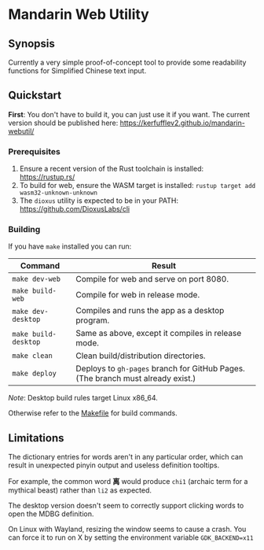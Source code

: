 # Mandarin Web Utility

## Synopsis

Currently a very simple proof-of-concept tool to provide some readability functions for Simplified Chinese text input.

## Quickstart

**First**: You don't have to build it, you can just use it if you want. The current version should be published here: https://kerfufflev2.github.io/mandarin-webutil/

### Prerequisites

1. Ensure a recent version of the Rust toolchain is installed: https://rustup.rs/
2. To build for web, ensure the WASM target is installed: `rustup target add wasm32-unknown-unknown`
3. The `dioxus` utility is expected to be in your PATH: https://github.com/DioxusLabs/cli

### Building

If you have `make` installed you can run:

Command|Result
-|-
`make dev-web`|Compile for web and serve on port 8080.
`make build-web`|Compile for web in release mode.
`make dev-desktop`|Compiles and runs the app as a desktop program.
`make build-desktop`|Same as above, except it compiles in release mode.
`make clean`|Clean build/distribution directories.
`make deploy`|Deploys to `gh-pages` branch for GitHub Pages. (The branch must already exist.)

*Note*: Desktop build rules target Linux x86_64.

Otherwise refer to the [Makefile](./Makefile) for build commands.

## Limitations

The dictionary entries for words aren't in any particular order, which can result in unexpected pinyin output and useless definition tooltips.

For example, the common word **离** would produce `chi1` (archaic term for a mythical beast) rather than `li2` as expected.

The desktop version doesn't seem to correctly support clicking words to open the MDBG definition.

On Linux with Wayland, resizing the window seems to cause a crash. You can force it to run on X by setting the environment variable `GDK_BACKEND=x11`
